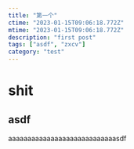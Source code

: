 ```yaml
---
title: "第一个"
ctime: "2023-01-15T09:06:18.772Z"
mtime: "2023-01-15T09:06:18.772Z"
description: "first post"
tags: ["asdf", "zxcv"]
category: "test"
---
```


# shit

## asdf

aaaaaaaaaaaaaaaaaaaaaaaaaaaasdf
